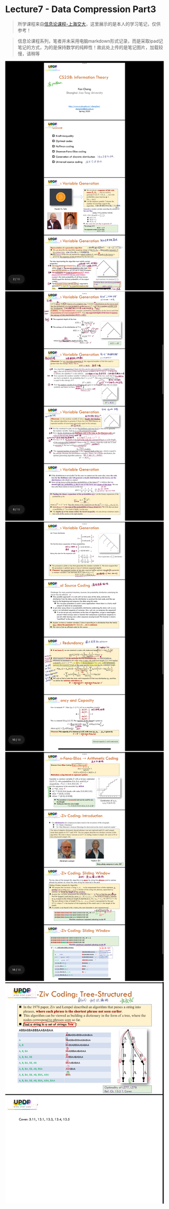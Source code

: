 # Lecture7 - Data Compression Part3
>所学课程来自[信息论课程-上海交大](https://www.bilibili.com/video/BV1kE411E7HX/?vd_source=8a3dd36862125e80dc439254ef65d959)，这里展示的是本人的学习笔记，仅供参考！

>信息论课程系列，笔者并未采用电脑markdown形式记录，而是采取ipad记笔记的方式，为的是保持数学的纯粹性！故此处上传的是笔记图片，加载较慢，请稍等

![](./pho/7-1.jpg)
![](./pho/7-2.jpg)
![](./pho/7-3.jpg)
![](./pho/7-4.jpg)
![](./pho/7-5.jpg)